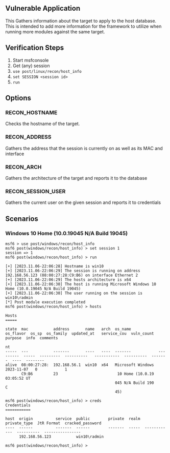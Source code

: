## Vulnerable Application

This Gathers information about the target to apply to the host database. This
is intended to add more information for the framework to utilize when running
more modules against the same target.

## Verification Steps

1. Start msfconsole
2. Get (any) session
3. `use post/linux/recon/host_info`
4. `set SESSION <session id>`
5. `run`

## Options

### RECON_HOSTNAME

Checks the hostname of the target.

### RECON_ADDRESS

Gathers the address that the session is currently on as well as its MAC and
interface

### RECON_ARCH

Gathers the architecture of the target and reports it to the database

### RECON_SESSION_USER

Gathers the current user on the given session and reports it to credentials

## Scenarios

### Windows 10 Home (10.0.19045 N/A Build 19045)

```
msf6 > use post/windows/recon/host_info 
msf6 post(windows/recon/host_info) > set session 1 
session => 1
msf6 post(windows/recon/host_info) > run

[+] [2023.11.06-22:06:28] Hostname is win10
[+] [2023.11.06-22:06:29] The session is running on address 192.168.56.123 (08:00:27:28:C9:B6) on interface Ethernet 2
[+] [2023.11.06-22:06:29] The hosts architecture is x64
[+] [2023.11.06-22:06:30] The host is running Microsoft Windows 10 Home (10.0.19045 N/A Build 19045)
[+] [2023.11.06-22:06:30] The user running on the session is win10\radmin
[*] Post module execution completed
msf6 post(windows/recon/host_info) > hosts 

Hosts
=====

state  mac           address       name   arch  os_name            os_flavor  os_sp  os_family  updated_at   service_cou  vuln_count  purpose  info  comments
                                                                                                             nt
-----  ---           -------       ----   ----  -------            ---------  -----  ---------  ----------   -----------  ----------  -------  ----  --------
alive  08:00:27:28:  192.168.56.1  win10  x64   Microsoft Windows                               2023-11-07   0            1
       C9:B6         23                          10 Home (10.0.19                               03:05:52 UT
                                                045 N/A Build 190                               C
                                                45)

msf6 post(windows/recon/host_info) > creds 
Credentials
===========

host  origin          service  public        private  realm  private_type  JtR Format  cracked_password
----  ------          -------  ------        -------  -----  ------------  ----------  ----------------
      192.168.56.123           win10\radmin                                            

msf6 post(windows/recon/host_info) >
```
